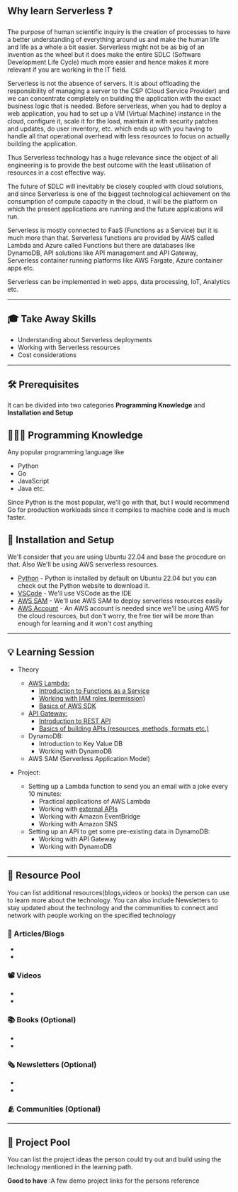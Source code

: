 ## Why learn Serverless ❓

The purpose of human scientific inquiry is the creation of processes to have a better understanding of everything around us and make the human life and life as a whole a bit easier.
Serverless might not be as big of an invention as the wheel but it does make the entire SDLC (Software Development Life Cycle) much more easier and hence makes it more relevant if you are working in the IT field.

Serverless is not the absence of servers. It is about offloading the responsibility of managing a server to the CSP (Cloud Service Provider) and we can concentrate completely on building the application with the exact business logic that is needed. Before serverless, when you had to deploy a web application, you had to set up a VM (Virtual Machine) instance in the cloud, configure it, scale it for the load, maintain it with security patches and updates, do user inventory, etc. which ends up with you having to handle all that operational overhead with less resources to focus on actually building the application.

Thus Serverless technology has a huge relevance since the object of all engineering is to provide the best outcome with the least utilisation of resources in a cost effective way.

The future of SDLC will inevitably be closely coupled with cloud solutions, and since Serverless is one of the biggest technological achievement on the consumption of compute capacity in the cloud, it will be the platform on which the present applications are running and the future applications will run.

Serverless is mostly connected to FaaS (Functions as a Service) but it is much more than that. Serverless functions are provided by AWS called Lambda and Azure called Functions but there are databases like DynamoDB, API solutions like API management and API Gateway, Serverless container running platforms like AWS Fargate, Azure container apps etc.

Serverless can be implemented in web apps, data processing, IoT, Analytics etc.

---
## 🎓 Take Away Skills

- Understanding about Serverless deployments
- Working with Serverless resources
- Cost considerations

---
## 🛠️ Prerequisites

 It can be divided into two categories **Programming Knowledge** and **Installation and Setup**

## 🧑🏻‍💻 Programming Knowledge 

Any popular programming language like
- Python
- Go
- JavaScript
- Java
etc.

Since Python is the most popular, we'll go with that, but I would recommend Go for production workloads since it compiles to machine code and is much faster.

## 📲 Installation and Setup

We'll consider that you are using Ubuntu 22.04 and base the procedure on that. Also We'll be using AWS serverless resources.

- [Python](https://www.python.org/downloads/) - Python is installed by default on Ubuntu 22.04 but you can check out the Python website to download it.
- [VSCode](https://code.visualstudio.com/) - We'll use VSCode as the IDE
- [AWS SAM](https://docs.aws.amazon.com/serverless-application-model/latest/developerguide/install-sam-cli.html) - We'll use AWS SAM to deploy serverless resources easily
- [AWS Account](https://docs.aws.amazon.com/accounts/latest/reference/manage-acct-creating.html) - An AWS account is needed since we'll be using AWS for the cloud resources, but don't worry, the free tier will be more than enough for learning and it won't cost anything

---

## 💡 Learning Session

- Theory
    - [AWS Lambda:](https://aws.amazon.com/lambda/getting-started/)
        - [Introduction to Functions as a Service](https://www.ibm.com/in-en/topics/faas#:~:text=FaaS%20(Function%2Das%2Da%2DService)%20is%20a,building%20and%20launching%20microservices%20applications.)
        - [Working with IAM roles (permission)](https://docs.aws.amazon.com/IAM/latest/UserGuide/id_roles.html)
        - [Basics of AWS SDK](https://boto3.amazonaws.com/v1/documentation/api/latest/guide/quickstart.html)
    - [API Gateway:](https://aws.amazon.com/api-gateway/getting-started/)
        - [Introduction to REST API](https://aws.amazon.com/what-is/restful-api/#:~:text=RESTful%20API%20is%20an%20interface,applications%20to%20perform%20various%20tasks.)
        - [Basics of building APIs (resources, methods, formats etc.)](https://docs.aws.amazon.com/apigateway/latest/developerguide/apigateway-rest-api.html)
    - DynamoDB:
        - Introduction to Key Value DB
        - Working with DynamoDB
    - AWS SAM (Serverless Application Model)

- Project:
    - Setting up a Lambda function to send you an email with a joke every 10 minutes:
        - Practical applications of AWS Lambda
        - Working with [external APIs](https://sv443.net/jokeapi/v2/)
        - Working with Amazon EventBridge
        - Working with Amazon SNS
    - Setting up an API to get some pre-existing data in DynamoDB:
        - Working with API Gateway
        - Working with DynamoDB

---
## 🔖 Resource Pool

You can list additional resources(blogs,videos or books) the person can use to learn more about the technology. You can also include Newsletters to stay updated about  the technology and the communities to connect and network with people working on the specified technology

### 📄 Articles/Blogs
-
-

### 📽️ Videos
-
-

### 📚 Books (Optional)
-
-

### 🗞️ Newsletters (Optional)
-
-

### 🫂 Communities (Optional)

---
## 🚀 Project Pool

You can list the project ideas the person could try out and build using the technology mentioned in the learning path.

**Good to have** :A few demo project links for the persons reference



